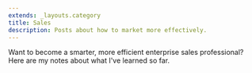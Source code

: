 ```yaml
---
extends: _layouts.category
title: Sales
description: Posts about how to market more effectively.
---
```


Want to become a smarter, more efficient enterprise sales professional? Here are my notes about what I've learned so far.
